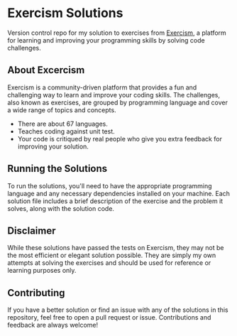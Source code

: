 # Exercism Solutions

Version control repo for my solution to exercises from [Exercism](exercism.org), a platform for learning and improving your programming skills by solving code challenges.

## About Excercism

Exercism is a community-driven platform that provides a fun and challenging way to learn and improve your coding skills. The challenges, also known as exercises, are grouped by programming language and cover a wide range of topics and concepts.

* There are about 67 languages.
* Teaches coding against unit test.
* Your code is critiqued by real people who give you extra feedback for improving your solution.

## Running the Solutions

To run the solutions, you'll need to have the appropriate programming language and any necessary dependencies installed on your machine. Each solution file includes a brief description of the exercise and the problem it solves, along with the solution code.

## Disclaimer

While these solutions have passed the tests on Exercism, they may not be the most efficient or elegant solution possible. They are simply my own attempts at solving the exercises and should be used for reference or learning purposes only.

## Contributing

If you have a better solution or find an issue with any of the solutions in this repository, feel free to open a pull request or issue. Contributions and feedback are always welcome!
